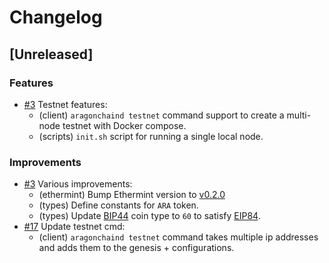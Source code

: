 <!--
Guiding Principles:

Changelogs are for humans, not machines.
There should be an entry for every single version.
The same types of changes should be grouped.
Versions and sections should be linkable.
The latest version comes first.
The release date of each version is displayed.
Mention whether you follow Semantic Versioning.

Usage:

Change log entries are to be added to the Unreleased section under the
appropriate stanza (see below). Each entry should ideally include a tag and
the Github issue reference in the following format:

* (<tag>) \#<issue-number> message

The issue numbers will later be link-ified during the release process so you do
not have to worry about including a link manually, but you can if you wish.

Types of changes (Stanzas):

"Features" for new features.
"Improvements" for changes in existing functionality.
"Deprecated" for soon-to-be removed features.
"Bug Fixes" for any bug fixes.
"Client Breaking" for breaking CLI commands and REST routes used by end-users.
"API Breaking" for breaking exported APIs used by developers building on SDK.
"State Machine Breaking" for any changes that result in a different AppState given same genesisState and txList.

Ref: https://keepachangelog.com/en/1.0.0/
-->

# Changelog

## [Unreleased]

### Features

* [\#3](https://github.com/aragon/aragon-chain/pull/3) Testnet features:
  * (client) `aragonchaind testnet` command support to create a multi-node testnet with Docker compose.
  * (scripts) `init.sh` script for running a single local node.

### Improvements

* [\#3](https://github.com/aragon/aragon-chain/pull/3) Various improvements:
  * (ethermint) Bump Ethermint version to [v0.2.0](https://github.com/ChainSafe/ethermint/releases/tag/v0.2.0)
  * (types) Define constants for `ARA` token.
  * (types) Update [BIP44](https://github.com/bitcoin/bips/blob/master/bip-0044.mediawiki) coin type to `60` to satisfy [EIP84](https://github.com/ethereum/EIPs/issues/84).
* [\#17](https://github.com/aragon/aragon-chain/pull/17) Update testnet cmd:
  * (client) `aragonchaind testnet` command takes multiple ip addresses and adds them to the genesis + configurations.
